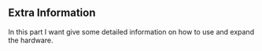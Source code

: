 ## Extra Information

In this part I want give some detailed information on how to use and expand the hardware.